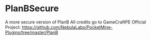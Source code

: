 # PlanBSecure
A more secure version of PlanB
All credits go to GameCraftPE
Official Project: https://github.com/NebulaLabs/PocketMine-Plugins/tree/master/PlanB
